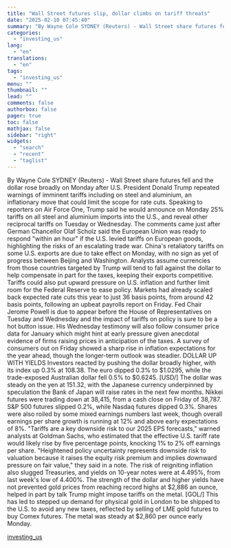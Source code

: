 ```yaml
---
title: "Wall Street futures slip, dollar climbs on tariff threats"
date: "2025-02-10 07:45:40"
summary: "By Wayne Cole SYDNEY (Reuters) - Wall Street share futures fell and the dollar rose broadly on Monday after U.S. President Donald Trump repeated warnings of imminent tariffs including on steel and aluminium, an inflationary move that could limit the scope for rate cuts. Speaking to reporters on Air Force..."
categories:
  - "investing_us"
lang:
  - "en"
translations:
  - "en"
tags:
  - "investing_us"
menu: ""
thumbnail: ""
lead: ""
comments: false
authorbox: false
pager: true
toc: false
mathjax: false
sidebar: "right"
widgets:
  - "search"
  - "recent"
  - "taglist"
---
```


By Wayne Cole SYDNEY (Reuters) - Wall Street share futures fell and the dollar rose broadly on Monday after U.S. President Donald Trump repeated warnings of imminent tariffs including on steel and aluminium, an inflationary move that could limit the scope for rate cuts. Speaking to reporters on Air Force One, Trump said he would announce on Monday 25% tariffs on all steel and aluminium imports into the U.S., and reveal other reciprocal tariffs on Tuesday or Wednesday. The comments came just after German Chancellor Olaf Scholz said the European Union was ready to respond "within an hour" if the U.S. levied tariffs on European goods, highlighting the risks of an escalating trade war. China's retaliatory tariffs on some U.S. exports are due to take effect on Monday, with no sign as yet of progress between Beijing and Washington. Analysts assume currencies from those countries targeted by Trump will tend to fall against the dollar to help compensate in part for the taxes, keeping their exports competitive. Tariffs could also put upward pressure on U.S. inflation and further limit room for the Federal Reserve to ease policy. Markets had already scaled back expected rate cuts this year to just 36 basis points, from around 42 basis points, following an upbeat payrolls report on Friday. Fed Chair Jerome Powell is due to appear before the House of Representatives on Tuesday and Wednesday and the impact of tariffs on policy is sure to be a hot button issue. His Wednesday testimony will also follow consumer price data for January which might hint at early pressure given anecdotal evidence of firms raising prices in anticipation of the taxes. A survey of consumers out on Friday showed a sharp rise in inflation expectations for the year ahead, though the longer-term outlook was steadier. DOLLAR UP WITH YIELDS Investors reacted by pushing the dollar broadly higher, with its index up 0.3% at 108.38. The euro dipped 0.3% to $1.0295, while the trade-exposed Australian dollar fell 0.5% to $0.6245. [USD/] The dollar was steady on the yen at 151.32, with the Japanese currency underpinned by speculation the Bank of Japan will raise rates in the next few months. Nikkei futures were trading down at 38,415, from a cash close on Friday of 38,787. S&P 500 futures slipped 0.2%, while Nasdaq futures dipped 0.3%. Shares were also roiled by some mixed earnings numbers last week, though overall earnings per share growth is running at 12% and above early expectations of 8%. "Tariffs are a key downside risk to our 2025 EPS forecasts," warned analysts at Goldman Sachs, who estimated that the effective U.S. tariff rate would likely rise by five percentage points, knocking 1% to 2% off earnings per share. "Heightened policy uncertainty represents downside risk to valuation because it raises the equity risk premium and implies downward pressure on fair value," they said in a note. The risk of reigniting inflation also slugged Treasuries, and yields on 10-year notes were at 4.495%, from last week's low of 4.400%. The strength of the dollar and higher yields have not prevented gold prices from reaching record highs at $2,886 an ounce, helped in part by talk Trump might impose tariffs on the metal. [GOL/] This has led to stepped up demand for physical gold in London to be shipped to the U.S. to avoid any new taxes, reflected by selling of LME gold futures to buy Comex futures. The metal was steady at $2,860 per ounce early Monday.

[investing_us](https://www.investing.com/news/stock-market-news/wall-st-futures-slip-dollar-climbs-on-tariff-threats-3857941)
